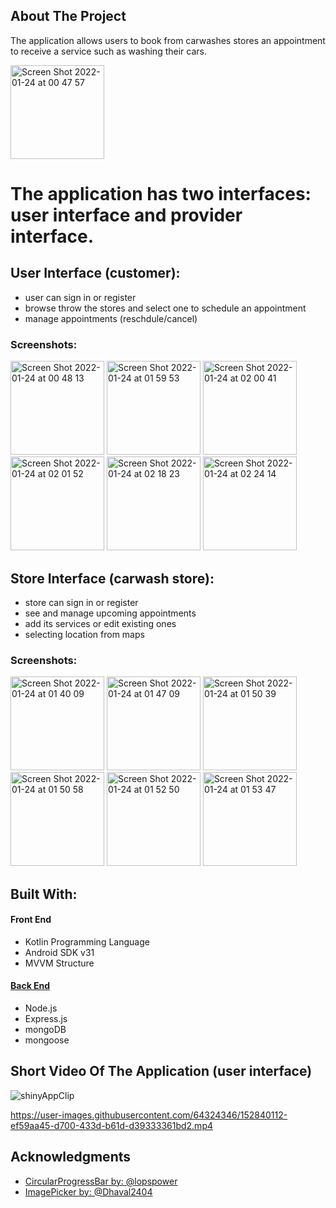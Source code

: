 

## About The Project

The application allows users to book from carwashes stores an appointment to receive a service such as washing their cars.

<img width="150" alt="Screen Shot 2022-01-24 at 00 47 57" src="https://user-images.githubusercontent.com/64324346/152831302-eee3a283-0093-4589-9a17-f9a597bf5421.png">

# The application has two interfaces: user interface and provider interface.

## User Interface (customer):
* user can sign in or register
* browse throw the stores and select one to schedule an appointment
* manage appointments (reschdule/cancel)

### Screenshots:

<img width="150" alt="Screen Shot 2022-01-24 at 00 48 13" src="https://user-images.githubusercontent.com/64324346/152846038-a7e2c17a-e0d0-4323-bf4b-07eabf23bcc6.png">  <img width="150" alt="Screen Shot 2022-01-24 at 01 59 53" src="https://user-images.githubusercontent.com/64324346/152846135-c4b7b6a7-59c2-4b9a-a798-2b59b8301c0e.png">  <img width="150" alt="Screen Shot 2022-01-24 at 02 00 41" src="https://user-images.githubusercontent.com/64324346/152846148-a945eabe-8b9e-49c1-8cf4-106fc8377c75.png">  <img width="150" alt="Screen Shot 2022-01-24 at 02 01 52" src="https://user-images.githubusercontent.com/64324346/152846165-bb5d4d67-7036-417a-a8fd-7c8d48ba5370.png">  <img width="150" alt="Screen Shot 2022-01-24 at 02 18 23" src="https://user-images.githubusercontent.com/64324346/152846201-d8df5b6b-f30f-4c65-bddb-45c0f8b12c40.png">  <img width="150" alt="Screen Shot 2022-01-24 at 02 24 14" src="https://user-images.githubusercontent.com/64324346/152846221-4279d683-970e-4e67-8c79-c11c3d4a7c44.png">

## Store Interface (carwash store):
* store can sign in or register
* see and manage upcoming appointments
* add its services or edit existing ones
* selecting location from maps

### Screenshots:

<img width="150" alt="Screen Shot 2022-01-24 at 01 40 09" src="https://user-images.githubusercontent.com/64324346/152847517-f292b667-7c4f-43b9-898d-56430919d3ce.png">  <img width="150" alt="Screen Shot 2022-01-24 at 01 47 09" src="https://user-images.githubusercontent.com/64324346/152847544-1ce95fb3-8bfa-44be-9a4e-dfd38d99a0cc.png">   <img width="150" alt="Screen Shot 2022-01-24 at 01 50 39" src="https://user-images.githubusercontent.com/64324346/152847563-d2a6c495-b41c-46ce-aee1-8402996017a1.png">   <img width="150" alt="Screen Shot 2022-01-24 at 01 50 58" src="https://user-images.githubusercontent.com/64324346/152847592-03ea4be7-9710-421b-825e-3a61611a6340.png">  <img width="150" alt="Screen Shot 2022-01-24 at 01 52 50" src="https://user-images.githubusercontent.com/64324346/152847610-0abe967a-9dc4-48be-9453-93174c97d86e.png">  <img width="150" alt="Screen Shot 2022-01-24 at 01 53 47" src="https://user-images.githubusercontent.com/64324346/152847630-f0456dd0-17b2-4b68-8fcc-e88feb3e436e.png">


## Built With:
#### Front End
* Kotlin Programming Language
* Android SDK v31
* MVVM Structure

#### [Back End](https://github.com/mhs123m/carWashServer)
* Node.js
* Express.js
* mongoDB
* mongoose



## Short Video Of The Application (user interface)

![shinyAppClip](https://user-images.githubusercontent.com/64324346/152860403-8c27a349-0c18-4170-b4d6-b63efd4abfa2.gif)


https://user-images.githubusercontent.com/64324346/152840112-ef59aa45-d700-433d-b61d-d39333361bd2.mp4


## Acknowledgments

* [CircularProgressBar by: @lopspower](https://github.com/lopspower/CircularProgressBar)
* [ImagePicker by: @Dhaval2404](https://github.com/Dhaval2404/ImagePicker)  




